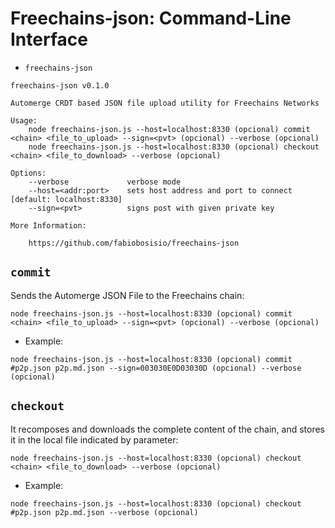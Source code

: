 # Freechains-json: Command-Line Interface

- `freechains-json`

```
freechains-json v0.1.0

Automerge CRDT based JSON file upload utility for Freechains Networks

Usage:
    node freechains-json.js --host=localhost:8330 (opcional) commit <chain> <file_to_upload> --sign=<pvt> (opcional) --verbose (opcional)
    node freechains-json.js --host=localhost:8330 (opcional) checkout <chain> <file_to_download> --verbose (opcional)

Options:
    --verbose             verbose mode
    --host=<addr:port>    sets host address and port to connect [default: localhost:8330]
    --sign=<pvt>          signs post with given private key

More Information:

    https://github.com/fabiobosisio/freechains-json
```


## `commit`

Sends the Automerge JSON File to the Freechains chain:

```
node freechains-json.js --host=localhost:8330 (opcional) commit <chain> <file_to_upload> --sign=<pvt> (opcional) --verbose (opcional)

```
- Example:

```
node freechains-json.js --host=localhost:8330 (opcional) commit #p2p.json p2p.md.json --sign=003030E0D03030D (opcional) --verbose (opcional)
```

## `checkout`

It recomposes and downloads the complete content of the chain, and stores it in the local file indicated by parameter:

```
node freechains-json.js --host=localhost:8330 (opcional) checkout <chain> <file_to_download> --verbose (opcional)

```
- Example:

```
node freechains-json.js --host=localhost:8330 (opcional) checkout #p2p.json p2p.md.json --verbose (opcional)
```

